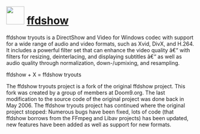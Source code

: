 ﻿# <img src="https://cdn.rawgit.com/chocolatey/chocolatey-coreteampackages/edba4a5849ff756e767cba86641bea97ff5721fe/icons/ffdshow.svg" width="48" height="48"/> [ffdshow](https://chocolatey.org/packages/ffdshow)


ffdshow tryouts is a DirectShow and Video for Windows codec with support for a wide range of audio and video formats, such as Xvid, DivX, and H.264. It includes a powerful filter set that can enhance the video quality â€“ with filters for resizing, deinterlacing, and displaying subtitles â€“ as well as audio quality through normalization, down-/upmixing, and resampling.

ffdshow + X = ffdshow tryouts

The ffdshow tryouts project is a fork of the original ffdshow project. This fork was created by a group of members at Doom9.org. The last modification to the source code of the original project was done back in May 2006. The ffdshow tryouts project has continued where the original project stopped: Numerous bugs have been fixed, lots of code (that ffdshow borrows from the FFmpeg and Libav projects) has been updated, new features have been added as well as support for new formats.

